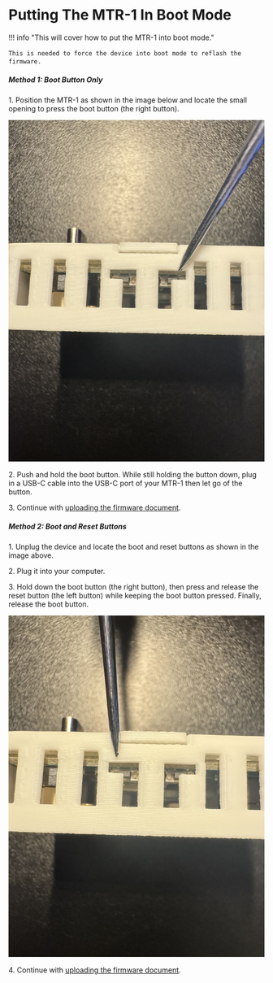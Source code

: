 # Putting The MTR-1 In Boot Mode

!!! info "This will cover how to put the MTR-1 into boot mode."

    This is needed to force the device into boot mode to reflash the firmware.

##### Method 1: Boot Button Only

1\. Position the MTR-1 as shown in the image below and locate the small opening to press the boot button (the right button).

![](assets/mtr-1-boot-button.jpg)

2\. Push and hold the boot button. While still holding the button down, plug in a USB-C cable into the USB-C port of your MTR-1 then let go of the button.

3\. Continue with <a href="https://wiki.apolloautomation.com/products/mtr1/troubleshooting/mtr1-code/" target="_blank" rel="noreferrer nofollow noopener">uploading the firmware document</a>.

##### Method 2: Boot and Reset Buttons

1\. Unplug the device and locate the boot and reset buttons as shown in the image above.

2\. Plug it into your computer.

3\. Hold down the boot button (the right button), then press and release the reset button (the left button) while keeping the boot button pressed. Finally, release the boot button.

![](assets/mtr-1-reset-button.jpg)

4\. Continue with <a href="https://wiki.apolloautomation.com/products/mtr1/troubleshooting/mtr1-code/" target="_blank" rel="noreferrer nofollow noopener">uploading the firmware document</a>.
